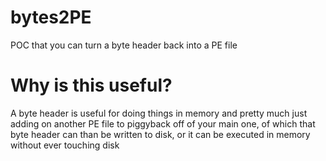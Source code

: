 # bytes2PE
POC that you can turn a byte header back into a PE file

# Why is this useful?

A byte header is useful for doing things in memory and pretty much just adding on another PE file to piggyback off of your main one, of which that byte header can than be written to disk, or it can be executed in memory without ever touching disk

